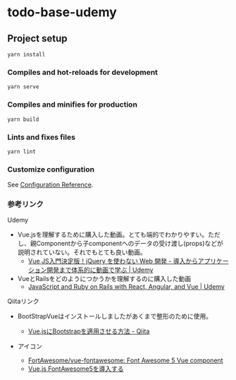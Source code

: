 # todo-base-udemy

## Project setup
```
yarn install
```

### Compiles and hot-reloads for development
```
yarn serve
```

### Compiles and minifies for production
```
yarn build
```

### Lints and fixes files
```
yarn lint
```

### Customize configuration
See [Configuration Reference](https://cli.vuejs.org/config/).

### 参考リンク
Udemy
- Vue.jsを理解するために購入した動画。とても端的でわかりやすい。ただし、親Componentから子componentへのデータの受け渡し(props)などが説明されていない。それでもとても良い動画。
  - [Vue JS入門決定版！jQuery を使わない Web 開発 - 導入からアプリケーション開発まで体系的に動画で学ぶ | Udemy](https://www.udemy.com/course/learn-vuejs/)
- VueとRailsをどのようにつかうかを理解するのに購入した動画
  - [JavaScript and Ruby on Rails with React, Angular, and Vue | Udemy](https://www.udemy.com/course/ruby-on-rails-react-angular/)

Qiitaリンク
- BootStrapVueはインストールしましたがあくまで整形のために使用。
  - [Vue.jsにBootstrapを適用させる方法 - Qiita](https://qiita.com/Mitsuzara/items/34d413698d1d88033ec0)

- アイコン
  - [FortAwesome/vue-fontawesome: Font Awesome 5 Vue component](https://github.com/FortAwesome/vue-fontawesome#introduction)
  - [Vue.js FontAwesome5を導入する](https://zukucode.com/2018/11/vuejs-fontawesome.html)
